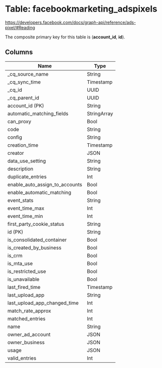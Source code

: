 # Table: facebookmarketing_adspixels

https://developers.facebook.com/docs/graph-api/reference/ads-pixel/#Reading

The composite primary key for this table is (**account_id**, **id**).

## Columns

| Name          | Type          |
| ------------- | ------------- |
|_cq_source_name|String|
|_cq_sync_time|Timestamp|
|_cq_id|UUID|
|_cq_parent_id|UUID|
|account_id (PK)|String|
|automatic_matching_fields|StringArray|
|can_proxy|Bool|
|code|String|
|config|String|
|creation_time|Timestamp|
|creator|JSON|
|data_use_setting|String|
|description|String|
|duplicate_entries|Int|
|enable_auto_assign_to_accounts|Bool|
|enable_automatic_matching|Bool|
|event_stats|String|
|event_time_max|Int|
|event_time_min|Int|
|first_party_cookie_status|String|
|id (PK)|String|
|is_consolidated_container|Bool|
|is_created_by_business|Bool|
|is_crm|Bool|
|is_mta_use|Bool|
|is_restricted_use|Bool|
|is_unavailable|Bool|
|last_fired_time|Timestamp|
|last_upload_app|String|
|last_upload_app_changed_time|Int|
|match_rate_approx|Int|
|matched_entries|Int|
|name|String|
|owner_ad_account|JSON|
|owner_business|JSON|
|usage|JSON|
|valid_entries|Int|